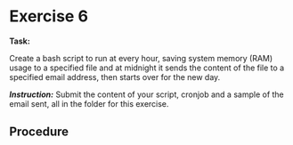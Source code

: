 # Exercise 6

**Task:**

Create a bash script to run at every hour, saving system memory (RAM) usage to a specified file and at midnight it sends the content of the file to a specified email address, then starts over for the new day.


**_Instruction:_**
Submit the content of your script, cronjob and a sample of the email sent, all in the folder for this exercise.


## Procedure